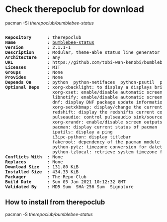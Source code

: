 # Check therepoclub for download

pacman -Si *therepoclub/bumblebee-status*

<div class="highlight"><pre class="highlight"><text>
<b>Repository</b>      : therepoclub
<b>Name</b>            : <a href="../../x86_64/bumblebee-status-2.1.1-1-any.pkg.tar.zst">bumblebee-status</a>
<b>Version</b>         : 2.1.1-1
<b>Description</b>     : Modular, theme-able status line generator for the i3 window manager
<b>Architecture</b>    : any
<b>URL</b>             : https://github.com/tobi-wan-kenobi/bumblebee-status
<b>Licenses</b>        : MIT
<b>Groups</b>          : None
<b>Provides</b>        : None
<b>Depends On</b>      : python  python-netifaces  python-psutil  python-requests
<b>Optional Deps</b>   : xorg-xbacklight: to display a displays brightness
                  xorg-xset: enable/disable automatic screen locking
                  libnotify: enable/disable automatic screen locking
                  dnf: display DNF package update information
                  xorg-setxkbmap: display/change the current keyboard layout
                  redshift: display the redshifts current color
                  pulseaudio: control pulseaudio sink/sources
                  xorg-xrandr: enable/disable screen outputs
                  pacman: display current status of pacman
                  iputils: display a ping
                  i3ipc-python: display titlebar
                  fakeroot: dependency of the pacman module
                  python-pytz: timezone conversion for datetimetz module
                  python-tzlocal: retrieve system timezone for datetimetz module
<b>Conflicts With</b>  : None
<b>Replaces</b>        : None
<b>Download Size</b>   : 131.80 KiB
<b>Installed Size</b>  : 434.33 KiB
<b>Packager</b>        : The-Repo-Club <wayne6324@gmail.com>
<b>Build Date</b>      : Sun 03 Jan 2021 10:12:32 GMT
<b>Validated By</b>    : MD5 Sum  SHA-256 Sum  Signature
</text></pre></div>

## How to install from therepoclub

pacman -S *therepoclub/bumblebee-status*
